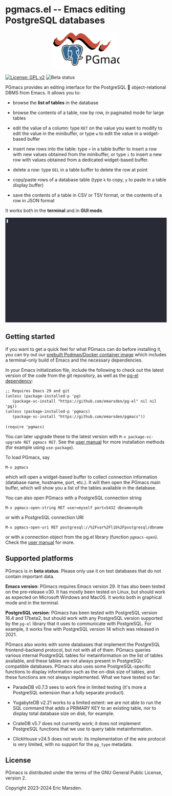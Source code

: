 # pgmacs.el -- Emacs editing PostgreSQL databases

<img src="doc/src/img/PGmacs-logo.svg"
     alt="PGmacs logo"
     style="width:15em;display:block;margin:auto">

[![License: GPL v2](https://img.shields.io/badge/License-GPL%20v2-blue.svg)](https://www.gnu.org/licenses/old-licenses/gpl-2.0)
![Beta status](https://img.shields.io/badge/status-beta-blue)


PGmacs provides an editing interface for the PostgreSQL 🐘 object-relational DBMS from Emacs.
It allows you to:

- browse the **list of tables** in the database

- browse the contents of a table, row by row, in paginated mode for large tables

- edit the value of a column: type `RET` on the value you want to modify to edit the value in the
  minibuffer, or type `w` to edit the value in a widget-based buffer

- insert new rows into the table: type `+` in a table buffer to insert a row with new values
  obtained from the minibuffer, or type `i` to insert a new row with values obtained from a
  dedicated widget-based buffer.

- delete a row: type `DEL` in a table buffer to delete the row at point

- copy/paste rows of a database table (type `k` to copy, `y` to paste in a table display buffer)

- save the contents of a table in CSV or TSV format, or the contents of a row in JSON format

It works both in the **terminal** and in **GUI mode**.

![GIF editing](doc/src/img/edit-value.gif)



## Getting started

If you want to get a quick feel for what PGmacs can do before installing it, you can try out our
[prebuilt Podman/Docker container image](https://emarsden.github.io/pgmacs/container.html) which
includes a terminal-only build of Emacs and the necessary dependencies.

In your Emacs initialization file, include the following to check out the latest version of the code
from the git repository, as well as the [pg-el dependency](https://github.com/emarsden/pg-el/):

    ;; Requires Emacs 29 and git
    (unless (package-installed-p 'pg)
       (package-vc-install "https://github.com/emarsden/pg-el" nil nil 'pg))
    (unless (package-installed-p 'pgmacs)
       (package-vc-install "https://github.com/emarsden/pgmacs"))

    (require 'pgmacs)


You can later upgrade these to the latest version with `M-x package-vc-upgrade RET pgmacs RET`. See
the [user manual](https://emarsden.github.io/pgmacs/quickstart.html) for more installation methods
(for example using `use-package`).

To load PGmacs, say 

    M-x pgmacs
    
which will open a widget-based buffer to collect connection information (database name, hostname,
port, etc.). It will then open the PGmacs main buffer, which will show you a list of the tables
available in the database.

You can also open PGmacs with a PostgreSQL connection string

    M-x pgmacs-open-string RET user=myself port=5432 dbname=mydb

or with a PostgreSQL connection URI

    M-x pgmacs-open-uri RET postgresql://%2Fvar%2Flib%2Fpostgresql/dbname

or with a connection object from the pg.el library (function `pgmacs-open`). Check the [user
manual](https://emarsden.github.io/pgmacs/) for more. 


## Supported platforms

PGmacs is in **beta status**. Please only use it on test databases that do not contain important
data. 

**Emacs version**: PGmacs requires Emacs version 29. It has also been tested on the
pre-release v30. It has mostly been tested on Linux, but should work as expected on Microsoft
Windows and MacOS. It works both in graphical mode and in the terminal.

**PostgreSQL version**: PGmacs has been tested with PostgreSQL version 16.4 and 17beta2, but should
work with any PostgreSQL version supported by the `pg-el` library that it uses to communicate with
PostgreSQL. For example, it works fine with PostgreSQL version 14 which was released in 2021.

PGmacs also works with some databases that implement the PostgreSQL frontend-backend protocol, but
not with all of them. PGmacs queries various internal PostgreSQL tables for metainformation on the
list of tables available, and these tables are not always present in PostgreSQL-compatible
databases. PGmacs also uses some PostgreSQL-specific functions to display information such as the
on-disk size of tables, and these functions are not always implemented. What we have tested so far:

- ParadeDB v0.7.3 sees to work fine in limited testing (it's more a PostgreSQL extension than a
  fully separate product).
  
- YugabyteDB v2.21 works to a limited extent: we are not able to run the SQL command that adds a
  PRIMARY KEY to an existing table, nor to display total database size on disk, for example. 
  
- CrateDB v5.7 does not currently work; it does not implement PostgreSQL functions that we use to
  query table metainformation.

- ClickHouse v24.5 does not work: its implementation of the wire protocol is very limited, with no
  support for the `pg_type` metadata.


## License

PGmacs is distributed under the terms of the GNU General Public License, version 2.

Copyright 2023-2024 Eric Marsden.

